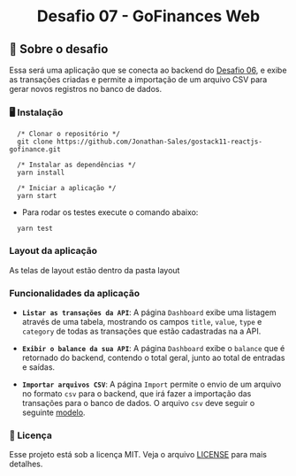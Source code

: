 <h1 align="center">Desafio 07 - GoFinances Web</h1>

## 🚀 Sobre o desafio

Essa será uma aplicação que se conecta ao backend do [Desafio 06](https://github.com/Jonathan-Sales/gostack11-nodejs-typeorm-e-upload), e exibe as transações criadas e permite a importação de um arquivo CSV para gerar novos registros no banco de dados.

### 🖥 Instalação

```shell
  /* Clonar o repositório */
  git clone https://github.com/Jonathan-Sales/gostack11-reactjs-gofinance.git

  /* Instalar as dependências */
  yarn install

  /* Iniciar a aplicação */
  yarn start
```

- Para rodar os testes execute o comando abaixo:

```shell
  yarn test
```

### Layout da aplicação

As telas de layout estão dentro da pasta layout

### Funcionalidades da aplicação

- **`Listar as transações da API`**: A página `Dashboard` exibe uma listagem através de uma tabela, mostrando os campos `title`, `value`, `type` e `category` de todas as transações que estão cadastradas na a API.

- **`Exibir o balance da sua API`**: A página `Dashboard` exibe o `balance` que é retornado do backend, contendo o total geral, junto ao total de entradas e saídas.

- **`Importar arquivos CSV`**: A página `Import` permite o envio de um arquivo no formato `csv` para o backend, que irá fazer a importação das transações para o banco de dados. O arquivo `csv` deve seguir o seguinte [modelo](https://github.com/Rocketseat/bootcamp-gostack-desafios/blob/master/desafio-database-upload/assets/file.csv).

### 📝 Licença

Esse projeto está sob a licença MIT. Veja o arquivo [LICENSE](https://github.com/Rocketseat/bootcamp-gostack-desafios/blob/master/LICENSE) para mais detalhes.
